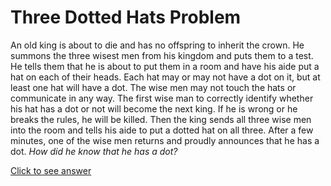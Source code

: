 # Three Dotted Hats Problem

An old king is about to die and has no offspring to inherit the crown. He 
summons the three wisest men from his kingdom and puts them to a test. He tells 
them that he is about to put them in a room and have his aide put a hat on each 
of their heads. Each hat may or may not have a dot on it, but at least one hat 
will have a dot. The wise men may not touch the hats or communicate in any way. 
The first wise man to correctly identify whether his hat has a dot or not will 
become the next king. If he is wrong or he breaks the rules, he will be killed. 
Then the king sends all three wise men into the room and tells his aide to put 
a dotted hat on all three. After a few minutes, one of the wise men returns and 
proudly announces that he has a dot. *How did he know that he has a dot?*

[Click to see answer](../answers/three_dotted_hats_answer.md)
